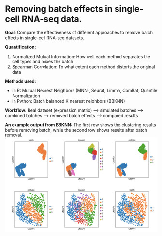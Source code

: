 # Removing batch effects in single-cell RNA-seq data.

**Goal:**
Compare the effectiveness of different approaches to remove batch effects in single-cell RNA-seq datasets.

**Quantification:**
1. Normalized Mutual Information: How well each method separates the cell types and mixes the batch
2. Spearman Correlation: To what extent each method distorts the original data

**Methods used:**
 - in R: Mutual Nearest Neighbors (MNN), Seurat, Limma, ComBat, Quantile Normalization
 - in Python: Batch balanced K nearest neighbors (BBKNN) 

**Workflow:**
Real dataset (expression matrix) --> simulated batches --> combined batches
--> removed batch effects --> compared results 

**An example output from BBKNN:**
The first row shows the clustering results before removing batch, while the second row shows results after batch removal.
![Before vs. After batch removal using BBKNN](https://github.com/miko-798/batch_effects_removal/blob/master/bbknn.png)


